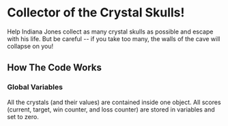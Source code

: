 # Collector of the Crystal Skulls!
Help Indiana Jones collect as many crystal skulls as possible and escape with his life. But be careful -- if you take too many, the walls of the cave will collapse on you!

## How The Code Works
### Global Variables
All the crystals (and their values) are contained inside one object.
All scores (current, target, win counter, and loss counter) are stored in variables and set to zero.